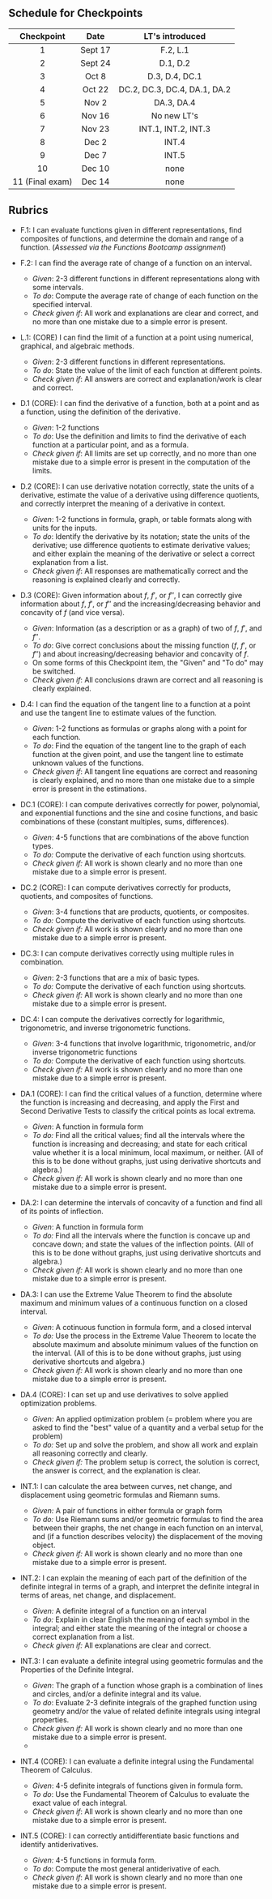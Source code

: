 ## Schedule for Checkpoints 

| Checkpoint | Date | LT's introduced | 
|:------:| :-----: | :------:| 
| 1  | Sept 17 | F.2, L.1 |
| 2  | Sept 24 | D.1, D.2 | 
| 3  | Oct 8 | D.3, D.4, DC.1 |
| 4  | Oct 22 | DC.2, DC.3, DC.4, DA.1, DA.2 |
| 5  | Nov 2 | DA.3, DA.4 |
| 6  | Nov 16 | No new LT's |
| 7  | Nov 23 | INT.1, INT.2, INT.3 |
| 8  | Dec 2 | INT.4 |
| 9  | Dec 7 | INT.5 |
| 10  | Dec 10 | none |
| 11 (Final exam) | Dec 14 | none |


## Rubrics

- F.1: I can evaluate functions given in different representations, find composites of functions, and determine the domain and range of a function. (_Assessed via the Functions Bootcamp assignment_)
- F.2: I can find the average rate of change of a function on an interval.
  - *Given*: 2-3 different functions in different representations along with some intervals. 
  - *To do*: Compute the average rate of change of each function on the specified interval. 
  - *Check given if*: All work and explanations are clear and correct, and no more than one mistake due to a simple error is present. 
- L.1: (CORE) I can find the limit of a function at a point using numerical, graphical, and algebraic methods.
  - *Given*: 2-3 different functions in different representations. 
  - *To do*: State the value of the limit of each function at different points.  
  - *Check given if*: All answers are correct and explanation/work is clear and correct. 
- D.1 (CORE): I can find the derivative of a function, both at a point and as a function, using the definition of the derivative.
  - *Given*: 1-2 functions
  - *To do*: Use the definition and limits to find the derivative of each function at a particular point, and as a formula. 
  - *Check given if*: All limits are set up correctly, and no more than one mistake due to a simple error is present in the computation of the limits. 
- D.2 (CORE): I can use derivative notation correctly, state the units of a derivative, estimate the value of a derivative using difference quotients, and correctly interpret the meaning of a derivative in context.
  - *Given*: 1-2 functions in formula, graph, or table formats along with units for the inputs. 
  - *To do*: Identify the derivative by its notation; state the units of the derivative; use difference quotients to estimate derivative values; and either explain the meaning of the derivative or select a correct explanation from a list. 
  - *Check given if*: All responses are mathematically correct and the reasoning is explained clearly and correctly. 
- D.3 (CORE): Given information about $f$, $f'$, or $f''$, I can correctly give information about $f$, $f'$, or $f''$ and the increasing/decreasing behavior and concavity of $f$ (and vice versa).
  - *Given*: Information (as a description or as a graph) of two of $f$, $f'$, and $f''$. 
  - *To do*: Give correct conclusions about the missing function ($f$, $f'$, or $f''$) and about increasing/decreasing behavior and concavity of $f$. 
  - On some forms of this Checkpoint item, the "Given" and "To do" may be switched. 
  - *Check given if*: All conclusions drawn are correct and all reasoning is clearly explained. 
- D.4:  I can find the equation of the tangent line to a function at a point and use the tangent line to estimate values of the function. 
  - *Given*: 1-2 functions as formulas or graphs along with a point for each function.
  - *To do*: Find the equation of the tangent line to the graph of each function at the given point, and use the tangent line to estimate unknown values of the functions. 
  - *Check given if*: All tangent line equations are correct and reasoning is clearly explained, and no more than one mistake due to a simple error is present in the estimations. 
- DC.1 (CORE): I can compute derivatives correctly for power, polynomial, and exponential functions and the sine and cosine functions, and basic combinations of these (constant multiples, sums, differences).
  - *Given*: 4-5 functions that are combinations of the above function types. 
  - *To do:* Compute the derivative of each function using shortcuts. 
  - *Check given if:* All work is shown clearly and no more than one mistake due to a simple error is present. 
- DC.2 (CORE): I can compute derivatives correctly for products, quotients, and composites of functions.
  - *Given*: 3-4 functions that are products, quotients, or composites.
  - *To do:* Compute the derivative of each function using shortcuts. 
  - *Check given if:* All work is shown clearly and no more than one mistake due to a simple error is present. 
- DC.3: I can compute derivatives correctly using multiple rules in combination.
  - *Given*: 2-3 functions that are a mix of basic types. 
  - *To do:* Compute the derivative of each function using shortcuts. 
  - *Check given if:* All work is shown clearly and no more than one mistake due to a simple error is present. 
- DC.4: I can compute the derivatives correctly for logarithmic, trigonometric, and inverse trigonometric functions.
  - *Given*: 3-4 functions that involve logarithmic, trigonometric, and/or inverse trigonometric functions 
  - *To do:* Compute the derivative of each function using shortcuts. 
  - *Check given if:* All work is shown clearly and no more than one mistake due to a simple error is present. 
- DA.1 (CORE): I can find the critical values of a function, determine where the function is increasing and decreasing, and apply the First and Second Derivative Tests to classify the critical points as local extrema.
  - *Given*: A function in formula form
  - *To do:* Find all the critical values; find all the intervals where the function is increasing and decreasing; and state for each critical value whether it is a local minimum, local maximum, or neither. (All of this is to be done without graphs, just using derivative shortcuts and algebra.)
  - *Check given if:* All work is shown clearly and no more than one mistake due to a simple error is present. 
- DA.2: I can determine the intervals of concavity of a function and find all of its points of inflection.
  - *Given*: A function in formula form
  - *To do:* Find all the intervals where the function is concave up and concave down; and state the values of the inflection points. (All of this is to be done without graphs, just using derivative shortcuts and algebra.)
  - *Check given if:* All work is shown clearly and no more than one mistake due to a simple error is present. 
- DA.3: I can use the Extreme Value Theorem to find the absolute maximum and minimum values of a continuous function on a closed interval.
  - *Given*: A cotinuous function in formula form, and a closed interval 
  - *To do:* Use the process in the Extreme Value Theorem to locate the absolute maximum and absolute minimum values of the function on the interval. (All of this is to be done without graphs, just using derivative shortcuts and algebra.)
  - *Check given if:* All work is shown clearly and no more than one mistake due to a simple error is present. 
- DA.4 (CORE): I can set up and use derivatives to solve applied optimization problems.
  - *Given:* An applied optimization problem (= problem where you are asked to find the "best" value of a quantity and a verbal setup for the problem)
  - *To do:* Set up and solve the problem, and show all work and explain all reasoning correctly and clearly. 
  - *Check given if:* The problem setup is correct, the solution is correct, the answer is correct, and the explanation is clear. 

- INT.1: I can calculate the area between curves, net change, and displacement using geometric formulas and Riemann sums.
  - *Given:* A pair of functions in either formula or graph form 
  - *To do:* Use Riemann sums and/or geometric formulas to find the area between their graphs, the net change in each function on an interval, and (if a function describes velocity) the displacement of the moving object. 
  - *Check given if:* All work is shown clearly and no more than one mistake due to a simple error is present. 
- INT.2: I can explain the meaning of each part of the definition of the definite integral in terms of a graph, and interpret the definite integral in terms of areas, net change, and displacement.
  - *Given:* A definite integral of a function on an interval 
  - *To do:* Explain in clear English the meaning of each symbol in the integral; and either state the meaning of the integral or choose a correct explanation from a list. 
  - *Check given if:* All explanations are clear and correct. 
- INT.3: I can evaluate a definite integral using geometric formulas and the Properties of the Definite Integral.
  - *Given*: The graph of a function whose graph is a combination of lines and circles, and/or a definite integral and its value. 
  - *To do*: Evaluate 2-3 definite integrals of the graphed function using geometry and/or the value of related definite integrals using integral properties. 
  - *Check given if:* All work is shown clearly and no more than one mistake due to a simple error is present. 
  - 
- INT.4 (CORE): I can evaluate a definite integral using the Fundamental Theorem of Calculus.
  - *Given*: 4-5 definite integrals of functions given in formula form. 
  - *To do*: Use the Fundamental Theorem of Calculus to evaluate the exact value of each integral. 
  - *Check given if*: All work is shown clearly and no more than one mistake due to a simple error is present. 
- INT.5 (CORE): I can correctly antidifferentiate basic functions and identify antiderivatives.
  - *Given:* 4-5 functions in formula form. 
  - *To do*: Compute the most general antiderivative of each. 
  - *Check given if*: All work is shown clearly and no more than one mistake due to a simple error is present. 

<!--stackedit_data:
eyJoaXN0b3J5IjpbLTE0MjA3MjczMDMsNTAzOTA1ODc0XX0=
-->